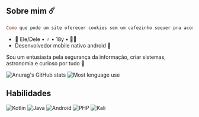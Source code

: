 

## Sobre mim ☄️


~~~Ruby
Como que pode um site oferecer cookies sem um cafezinho sequer pra acompanhar?
~~~


<!--<img text-align="center" height="300" width="800"  src="https://i.pinimg.com/originals/73/2c/2a/732c2a61c1763251636de374736654fd.png"/> -->

* 🦊 Ele/Dele • ♂️ • 18y • 🏳️‍🌈 <br>
* Desenvolvedor mobile nativo android 📱

Sou um entusiasta pela segurança da informação, criar sistemas, astronomia e curioso por tudo 🌌

![Anurag's GitHub stats](https://github-readme-stats.vercel.app/api?username=InsertyEXE&theme=tokyonight&show_icons=true&locale=pt-br)
![Most lenguage use](https://github-readme-stats.vercel.app/api/top-langs/?username=InsertyEXE&theme=tokyonight&show_icons=true&locale=pt-br)

##  Habilidades

![Kotlin](https://img.shields.io/badge/Kotlin-0095D5?&style=for-the-badge&logo=kotlin&logoColor=white)
![Java](https://img.shields.io/badge/Java-ED8B00?style=for-the-badge&logo=java&logoColor=white)
![Android](https://img.shields.io/badge/Android-3DDC84?style=for-the-badge&logo=android&logoColor=white)
![PHP](https://img.shields.io/badge/php-%23777BB4.svg?style=for-the-badge&logo=php&logoColor=white)
![Kali](https://img.shields.io/badge/Kali-268BEE?style=for-the-badge&logo=kalilinux&logoColor=white)

